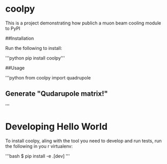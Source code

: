 # coolpy

This is a project demonstrating how publich a muon beam cooling module to PyPI

##Installation

Run the following to install:

'''python pip install coolpy'''

##Usage

'''python 
from coolpy import quadrupole

## Generate "Qudarupole matrix!"

'''

# Developing Hello World

To install coolpy, aling with the tool you need to develop and run tests, run the following in you r virtualenv:

'''bash
$ pip install -e .[dev]
'''
